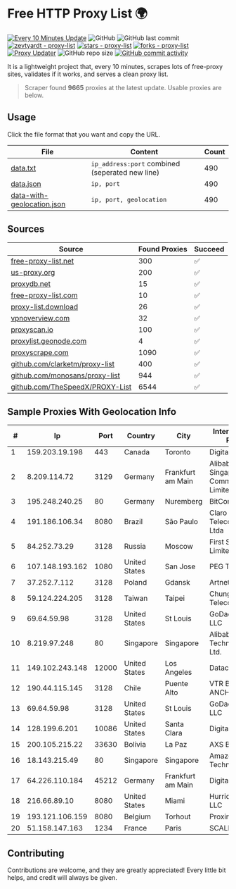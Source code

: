 
# Free HTTP Proxy List 🌍

[![Every 10 Minutes Update](https://github.com/mertguvencli/http-proxy-list/actions/workflows/main.yml/badge.svg?branch=main)](https://github.com/mertguvencli/http-proxy-list/actions/workflows/main.yml)
![GitHub](https://img.shields.io/github/license/mertguvencli/http-proxy-list)
![GitHub last commit](https://img.shields.io/github/last-commit/mertguvencli/http-proxy-list)
[![zevtyardt - proxy-list](https://img.shields.io/static/v1?label=zevtyardt&message=proxy-list&color=blue&logo=github)](https://github.com/zevtyardt/proxy-list "Go to GitHub repo")
[![stars - proxy-list](https://img.shields.io/github/stars/zevtyardt/proxy-list?style=social)](https://github.com/zevtyardt/proxy-list)
[![forks - proxy-list](https://img.shields.io/github/forks/zevtyardt/proxy-list?style=social)](https://github.com/zevtyardt/proxy-list)
[![Proxy Updater](https://github.com/zevtyardt/proxy-list/workflows/Proxy%20Updater/badge.svg)](https://github.com/zevtyardt/proxy-list/actions?query=workflow:"Proxy+Updater")
![GitHub repo size](https://img.shields.io/github/repo-size/zevtyardt/proxy-list)
[![GitHub commit activity](https://img.shields.io/github/commit-activity/m/zevtyardt/proxy-list?logo=commits)](https://github.com/zevtyardt/proxy-list/commits/main)

It is a lightweight project that, every 10 minutes, scrapes lots of free-proxy sites, validates if it works, and serves a clean proxy list.

> Scraper found **9665** proxies at the latest update. Usable proxies are below.

## Usage

Click the file format that you want and copy the URL.

|File|Content|Count|
|----|-------|-----|
|[data.txt](https://raw.githubusercontent.com/mertguvencli/http-proxy-list/main/proxy-list/data.txt)|`ip_address:port` combined (seperated new line)|490|
|[data.json](https://raw.githubusercontent.com/mertguvencli/http-proxy-list/main/proxy-list/data.json)|`ip, port`|490|
|[data-with-geolocation.json](https://raw.githubusercontent.com/mertguvencli/http-proxy-list/main/proxy-list/data-with-geolocation.json)|`ip, port, geolocation`|490|

## Sources

|Source|Found Proxies|Succeed|
|------|-------------|-------|
|[free-proxy-list.net](https://free-proxy-list.net)|300|✅|
|[us-proxy.org](https://www.us-proxy.org)|200|✅|
|[proxydb.net](http://proxydb.net)|15|✅|
|[free-proxy-list.com](https://free-proxy-list.com/?page=&port=&type%5B%5D=http&type%5B%5D=https&up_time=0&search=Search)|10|✅|
|[proxy-list.download](https://www.proxy-list.download/HTTP)|26|✅|
|[vpnoverview.com](https://vpnoverview.com/privacy/anonymous-browsing/free-proxy-servers)|32|✅|
|[proxyscan.io](https://www.proxyscan.io)|100|✅|
|[proxylist.geonode.com](https://proxylist.geonode.com/api/proxy-list?limit=300&page=1&sort_by=lastChecked&sort_type=desc&protocols=http,https)|4|✅|
|[proxyscrape.com](https://api.proxyscrape.com/v2/?request=displayproxies&protocol=http&timeout=10000&country=all&ssl=all&anonymity=all)|1090|✅|
|[github.com/clarketm/proxy-list](https://raw.githubusercontent.com/clarketm/proxy-list/master/proxy-list-raw.txt)|400|✅|
|[github.com/monosans/proxy-list](https://raw.githubusercontent.com/monosans/proxy-list/main/proxies/http.txt)|944|✅|
|[github.com/TheSpeedX/PROXY-List](https://raw.githubusercontent.com/TheSpeedX/PROXY-List/master/http.txt)|6544|✅|


## Sample Proxies With Geolocation Info

|#|Ip|Port|Country|City|Internet Service Provider|
|-|--|----|-------|----|-------------------------|
|1|159.203.19.198|443|Canada|Toronto|DigitalOcean, LLC|
|2|8.209.114.72|3129|Germany|Frankfurt am Main|Alibaba.com Singapore E-Commerce Private Limited|
|3|195.248.240.25|80|Germany|Nuremberg|BitCommand|
|4|191.186.106.34|8080|Brazil|São Paulo|Claro NXT Telecomunicacoes Ltda|
|5|84.252.73.29|3128|Russia|Moscow|First Server Limited|
|6|107.148.193.162|1080|United States|San Jose|PEG TECH INC|
|7|37.252.7.112|3128|Poland|Gdansk|Artnet Sp. z o.o.|
|8|59.124.224.205|3128|Taiwan|Taipei|Chunghwa Telecom Co., Ltd.|
|9|69.64.59.98|3128|United States|St Louis|GoDaddy.com, LLC|
|10|8.219.97.248|80|Singapore|Singapore|Alibaba (US) Technology Co., Ltd.|
|11|149.102.243.148|12000|United States|Los Angeles|Datacamp Limited|
|12|190.44.115.145|3128|Chile|Puente Alto|VTR BANDA ANCHA S.A.|
|13|69.64.59.98|3128|United States|St Louis|GoDaddy.com, LLC|
|14|128.199.6.201|10086|United States|Santa Clara|DigitalOcean, LLC|
|15|200.105.215.22|33630|Bolivia|La Paz|AXS Bolivia S. A.|
|16|18.143.215.49|80|Singapore|Singapore|Amazon Technologies Inc.|
|17|64.226.110.184|45212|Germany|Frankfurt am Main|DigitalOcean, LLC|
|18|216.66.89.10|8080|United States|Miami|Hurricane Electric LLC|
|19|193.121.106.159|8080|Belgium|Torhout|Proximus NV|
|20|51.158.147.163|1234|France|Paris|SCALEWAY|



## Contributing

Contributions are welcome, and they are greatly appreciated! Every
little bit helps, and credit will always be given.

